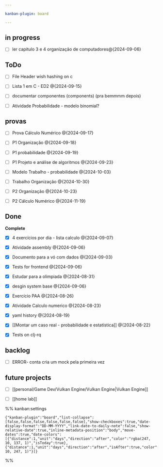 ```yaml
---

kanban-plugin: board

---
```


## in progress

- [ ] ler capitulo 3 e 4 organização de computadores@{2024-09-06}


## ToDo

- [ ] File Header wish hashing on c
- [ ] Lista 1 em C - ED2 @{2024-09-15}
- [ ] documentar componentes (components) (pra bemmmm depois)
- [ ] Atividade Probabilidade - modelo binomial?


## provas

- [ ] Prova Cálculo Numérico @{2024-09-17}
- [ ] P1 Organização @{2024-09-18}
- [ ] P1 probabilidade @{2024-09-19}
- [ ] P1 Projeto e análise de algoritmos @{2024-09-23}
- [ ] Modelo Trabalho - probabilidade @{2024-10-03}
- [ ] Trabalho Organização @{2024-10-30}
- [ ] P2 Organização @{2024-10-23}
- [ ] P2 Cálculo Numérico @{2024-11-19}


## Done

**Complete**
- [x] 4 exercícios por dia - lista calculo @{2024-09-07}
- [x] Atividade assembly @{2024-09-06}
- [x] Documento para a vó com dados @{2024-09-03}
- [x] Tests for frontend @{2024-09-06}
- [x] Estudar para a olimpiada @{2024-08-31}
- [x] desgin system base @{2024-09-06}
- [x] Exercício PAA @{2024-08-26}
- [x] Atividade Calculo numerico @{2024-08-23}
- [x] yaml history @{2024-08-19}
- [x] [[Montar um caso real - probabilidade e estatística]]
	@{2024-08-22}
- [x] Tests on clj-rq


## backlog

- [ ] ERROR- conta cria um mock pela primeira vez


## future projects

- [ ] [[personal/Game Dev/Vulkan Engine/Vulkan Engine|Vulkan Engine]]
- [ ] [[home lab]]




%% kanban:settings
```
{"kanban-plugin":"board","list-collapse":[false,false,false,false,false,false],"show-checkboxes":true,"date-display-format":"DD-MM-YYYY","link-date-to-daily-note":false,"show-relative-date":true,"inline-metadata-position":"body","move-dates":true,"date-colors":[{"distance":1,"unit":"days","direction":"after","color":"rgba(247, 10, 137, 1)","isToday":true},{"distance":1,"unit":"days","direction":"after","isAfter":true,"color":"rgba(152, 10, 247, 1)"}]}
```
%%